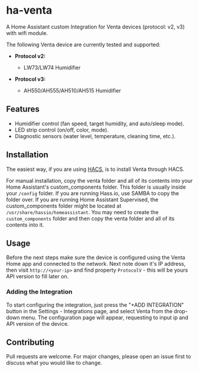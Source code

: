 # ha-venta

A Home Assistant custom Integration for Venta devices (protocol: v2, v3) with wifi module.

The following Venta device are currently tested and supported:

- **Protocol v2:**
  - LW73/LW74 Humidifier

- **Protocol v3:**
  - AH550/AH555/AH510/AH515 Humidifier

## Features

- Humidifier control (fan speed, target humidity, and auto/sleep mode).
- LED strip control (on/off, color, mode).
- Diagnostic sensors (water level, temperature, cleaning time, etc.).

## Installation

The easiest way, if you are using [HACS](https://hacs.xyz/), is to install Venta through HACS.

For manual installation, copy the venta folder and all of its contents into your Home Assistant's custom_components folder. This folder is usually inside your `/config` folder. If you are running Hass.io, use SAMBA to copy the folder over. If you are running Home Assistant Supervised, the custom_components folder might be located at `/usr/share/hassio/homeassistant`. You may need to create the `custom_components` folder and then copy the venta folder and all of its contents into it.

## Usage

Before the next steps make sure the device is configured using the Venta Home app and connected to the network. Next note down it's IP address, then visit `http://<your-ip>` and find property `ProtocolV` - this will be yours API version to fill later on.

### Adding the Integration

To start configuring the integration, just press the "+ADD INTEGRATION" button in the Settings - Integrations page, and select Venta from the drop-down menu.
The configuration page will appear, requesting to input ip and API version of the device.

## Contributing

Pull requests are welcome. For major changes, please open an issue first to discuss what you would like to change.
